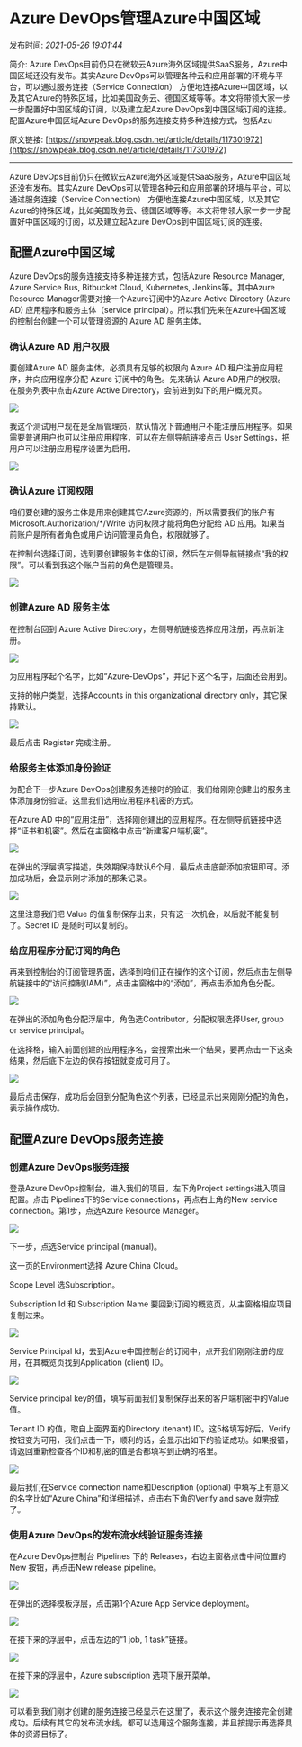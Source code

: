 # Azure DevOps管理Azure中国区域

发布时间: *2021-05-26 19:01:44*

简介: Azure DevOps目前仍只在微软云Azure海外区域提供SaaS服务，Azure中国区域还没有发布。其实Azure DevOps可以管理各种云和应用部署的环境与平台，可以通过服务连接（Service Connection） 方便地连接Azure中国区域，以及其它Azure的特殊区域，比如美国政务云、德国区域等等。本文将带领大家一步一步配置好中国区域的订阅，以及建立起Azure DevOps到中国区域订阅的连接。配置Azure中国区域Azure DevOps的服务连接支持多种连接方式，包括Azu

原文链接: [https://snowpeak.blog.csdn.net/article/details/117301972](https://snowpeak.blog.csdn.net/article/details/117301972)

---------

Azure DevOps目前仍只在微软云Azure海外区域提供SaaS服务，Azure中国区域还没有发布。其实Azure DevOps可以管理各种云和应用部署的环境与平台，可以通过服务连接（Service Connection） 方便地连接Azure中国区域，以及其它Azure的特殊区域，比如美国政务云、德国区域等等。本文将带领大家一步一步配置好中国区域的订阅，以及建立起Azure DevOps到中国区域订阅的连接。

## 配置Azure中国区域

Azure DevOps的服务连接支持多种连接方式，包括Azure Resource Manager, Azure Service Bus, Bitbucket Cloud, Kubernetes, Jenkins等。其中Azure Resource Manager需要对接一个Azure订阅中的Azure Active Directory (Azure AD) 应用程序和服务主体（service principal）。所以我们先来在Azure中国区域的控制台创建一个可以管理资源的 Azure AD 服务主体。

### 确认Azure AD 用户权限

要创建Azure AD 服务主体，必须具有足够的权限向 Azure AD 租户注册应用程序，并向应用程序分配 Azure 订阅中的角色。先来确认 Azure AD用户的权限。在服务列表中点击Azure Active Directory，会前进到如下的用户概况页。

![](../assets/img/20210526_Azure_DevOps_Azure_01.png)

我这个测试用户现在是全局管理员，默认情况下普通用户不能注册应用程序。如果需要普通用户也可以注册应用程序，可以在左侧导航链接点击 User Settings，把用户可以注册应用程序设置为启用。

![](../assets/img/20210526_Azure_DevOps_Azure_02.png)

### 确认Azure 订阅权限

咱们要创建的服务主体是用来创建其它Azure资源的，所以需要我们的账户有Microsoft.Authorization/*/Write 访问权限才能将角色分配给 AD 应用。如果当前账户是所有者角色或用户访问管理员角色，权限就够了。

在控制台选择订阅，选到要创建服务主体的订阅，然后在左侧导航链接点“我的权限”。可以看到我这个账户当前的角色是管理员。

![](../assets/img/20210526_Azure_DevOps_Azure_03.png)

### 创建Azure AD 服务主体

在控制台回到 Azure Active Directory，左侧导航链接选择应用注册，再点新注册。

![](../assets/img/20210526_Azure_DevOps_Azure_04.png)

为应用程序起个名字，比如“Azure-DevOps”，并记下这个名字，后面还会用到。

支持的帐户类型，选择Accounts in this organizational directory only，其它保持默认。

![](../assets/img/20210526_Azure_DevOps_Azure_05.png)

最后点击 Register 完成注册。

### 给服务主体添加身份验证

为配合下一步Azure DevOps创建服务连接时的验证，我们给刚刚创建出的服务主体添加身份验证。这里我们选用应用程序机密的方式。

在Azure AD 中的“应用注册”，选择刚创建出的应用程序。在左侧导航链接中选择“证书和机密”。然后在主窗格中点击“新建客户端机密”。

![](../assets/img/20210526_Azure_DevOps_Azure_06.png)

在弹出的浮层填写描述，失效期保持默认6个月，最后点击底部添加按钮即可。添加成功后，会显示刚才添加的那条记录。

![](../assets/img/20210526_Azure_DevOps_Azure_07.png)

这里注意我们把 Value 的值复制保存出来，只有这一次机会，以后就不能复制了。Secret ID 是随时可以复制的。

### 给应用程序分配订阅的角色

再来到控制台的订阅管理界面，选择到咱们正在操作的这个订阅，然后点击左侧导航链接中的“访问控制(IAM)”，点击主窗格中的“添加”，再点击添加角色分配。

![](../assets/img/20210526_Azure_DevOps_Azure_08.png)

在弹出的添加角色分配浮层中，角色选Contributor，分配权限选择User, group or service principal。

在选择格，输入前面创建的应用程序名，会搜索出来一个结果，要再点击一下这条结果，然后底下左边的保存按钮就变成可用了。

![](../assets/img/20210526_Azure_DevOps_Azure_09.png)

最后点击保存，成功后会回到分配角色这个列表，已经显示出来刚刚分配的角色，表示操作成功。

## 配置Azure DevOps服务连接

### 创建Azure DevOps服务连接

登录Azure DevOps控制台，进入我们的项目，左下角Project settings进入项目配置。点击 Pipelines下的Service connections，再点右上角的New service connection。第1步，点选Azure Resource Manager。

![](../assets/img/20210526_Azure_DevOps_Azure_10.png)

下一步，点选Service principal (manual)。

这一页的Environment选择 Azure China Cloud。

Scope Level 选Subscription。

Subscription Id 和 Subscription Name 要回到订阅的概览页，从主窗格相应项目复制过来。

![](../assets/img/20210526_Azure_DevOps_Azure_11.png)

Service Principal Id，去到Azure中国控制台的订阅中，点开我们刚刚注册的应用，在其概览页找到Application (client) ID。

![](../assets/img/20210526_Azure_DevOps_Azure_12.png)

Service principal key的值，填写前面我们复制保存出来的客户端机密中的Value值。

Tenant ID 的值，取自上面界面的Directory (tenant) ID。这5格填写好后，Verify按钮变为可用，我们点击一下，顺利的话，会显示出如下的验证成功。如果报错，请返回重新检查各个ID和机密的值是否都填写到正确的格里。

![](../assets/img/20210526_Azure_DevOps_Azure_13.png)

最后我们在Service connection name和Description (optional) 中填写上有意义的名字比如“Azure China”和详细描述，点击右下角的Verify and save 就完成了。

### 使用Azure DevOps的发布流水线验证服务连接

在Azure DevOps控制台 Pipelines 下的 Releases，右边主窗格点击中间位置的New 按钮，再点击New release pipeline。

![](../assets/img/20210526_Azure_DevOps_Azure_14.png)

在弹出的选择模板浮层，点击第1个Azure App Service deployment。

![](../assets/img/20210526_Azure_DevOps_Azure_15.png)

在接下来的浮层中，点击左边的“1 job, 1 task”链接。

![](../assets/img/20210526_Azure_DevOps_Azure_16.png)

在接下来的浮层中，Azure subscription 选项下展开菜单。

![](../assets/img/20210526_Azure_DevOps_Azure_17.png)

可以看到我们刚才创建的服务连接已经显示在这里了，表示这个服务连接完全创建成功。后续有其它的发布流水线，都可以选用这个服务连接，并且按提示再选择具体的资源目标了。